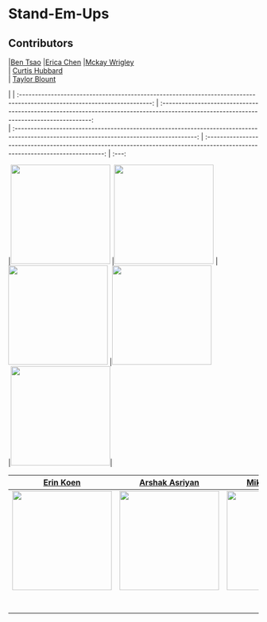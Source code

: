# Stand-Em-Ups
## Contributors

|[Ben Tsao](https://github.com/cbtsao47) 
|[Erica Chen](https://github.com/erica-y-chen)
|[Mckay Wrigley](https://github.com/mckaywrigley45)  
|  [Curtis Hubbard](https://github.com/chubbard022)  
| [Taylor Blount](https://github.com/thirdeyeclub)    

|
| :-----------------------------------------------------------------------------------------------------------------------: 
| :--------------------------------------------------------------------------------------------------------------------------------------:    
| :---------------------------------------------------------------------------------------------------------------------------------------: 
| :----------------------------------------------------------------------------------------------------------------------------: 
| :---: 


|[<img src="https://avatars2.githubusercontent.com/u/16598376?s=400&v=4" width = "200" />](https://github.com/cbtsao47) 
|[<img src="https://avatars0.githubusercontent.com/u/47537927?s=400&v=4" width = "200" />](https://github.com/erica-y-chen)   |[<img src="https://avatars3.githubusercontent.com/u/29221284?s=400&v=4" width = "200" />](https://github.com/mckaywrigley45) |[<img src="https://avatars2.githubusercontent.com/u/16605573?s=460&v=4" width = "200" />](https://github.com/chubbard022)  
|[<img src="https://avatars2.githubusercontent.com/u/45549491?s=400&v=4" width="200"/>](https://github.com/thirdeyeclub)|





|                                         [Erin Koen](https://github.com/erin-koen)                                         |                                              [Arshak Asriyan](https://github.com/AAsriyan)                                               |                                           [Mikaela Currier](https://github.com/mikaelacurrier)                                            |                                       [Shaun Carmody](https://github.com/shaunmcarmody)                                        |       |
| :-----------------------------------------------------------------------------------------------------------------------: | :--------------------------------------------------------------------------------------------------------------------------------------: | :---------------------------------------------------------------------------------------------------------------------------------------: | :----------------------------------------------------------------------------------------------------------------------------: | :---: |
|  [<img src="https://avatars0.githubusercontent.com/u/46381469?s=400&v=4" width = "200" />](https://github.com/erin-koen)  |          [<img src="https://avatars3.githubusercontent.com/u/45574365?s=400&v=4" width = "200" />](https://github.com/AAsriyan)          |              [<img src="https://avatars0.githubusercontent.com/u/42783498?s=400&v=4" width = "200" />](https://github.com/)               |  [<img src="https://avatars3.githubusercontent.com/u/23500510?s=400&v=4" width = "200" />](https://github.com/mikaelacurrier)  |
|                  [<img src="https://github.com/favicon.ico" width="15"> ](https://github.com/erin-koen)                   |                          [<img src="https://github.com/favicon.ico" width="15"> ](https://github.com/AAsriyan)                           |                        [<img src="https://github.com/favicon.ico" width="15"> ](https://github.com/mikaelacurrier)                        |                   [<img src="https://github.com/favicon.ico" width="15"> ](https://github.com/shaunmcarmody)                   |
| [ <img src="https://static.licdn.com/sc/h/al2o9zrvru7aqj8e1x2rzsrca" width="15"> ](https://www.linkedin.com/in/erinkoen/) | [ <img src="https://static.licdn.com/sc/h/al2o9zrvru7aqj8e1x2rzsrca" width="15"> ](https://www.linkedin.com/in/arshak-asriyan-097012a0/) | [ <img src="https://static.licdn.com/sc/h/al2o9zrvru7aqj8e1x2rzsrca" width="15"> ](https://www.linkedin.com/in/mikaela-currier-473a2b179) | [ <img src="https://static.licdn.com/sc/h/al2o9zrvru7aqj8e1x2rzsrca" width="15"> ](https://www.linkedin.com/in/shaunmcarmody/) |
